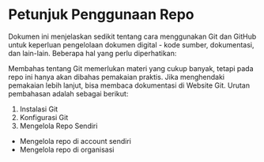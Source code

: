 # Petunjuk Penggunaan Repo

Dokumen ini menjelaskan sedikit tentang cara menggunakan Git dan GitHub untuk keperluan pengelolaan dokumen digital - kode sumber, dokumentasi, dan lain-lain. Beberapa hal yang perlu diperhatikan:

Membahas tentang Git memerlukan materi yang cukup banyak, tetapi pada repo ini hanya akan dibahas pemakaian praktis. Jika menghendaki pemakaian lebih lanjut, bisa membaca dokumentasi di Website Git. Urutan pembahasan adalah sebagai berikut:

1. Instalasi Git
2. Konfigurasi Git
3. Mengelola Repo Sendiri
* Mengelola repo di account sendiri
* Mengelola repo di organisasi